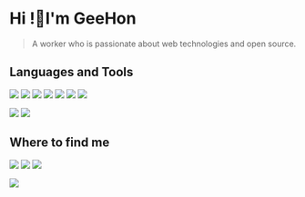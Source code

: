 # Hi !👋I'm GeeHon

> A worker who is passionate about web technologies and open source.

## Languages and Tools

![](https://img.shields.io/badge/-PHP-1572b6?style=flat-square&logo=PHP&labelColor=2e4da4eb&logoColor=eee) ![](https://img.shields.io/badge/-JavaScript-e5cd0c?style=flat-square&logo=JavaScript&labelColor=f7df1e&logoColor=000) ![](https://img.shields.io/badge/-Python-1572b6?style=flat-square&logo=Python&labelColor=2e4da4eb&logoColor=ffff00) ![](https://img.shields.io/badge/-CSS3-1572b6?style=flat-square&logo=CSS3&labelColor=1572b6) ![](https://img.shields.io/badge/-Sass-c76494?style=flat-square&logo=Sass&logoColor=fff) ![](https://img.shields.io/badge/-HTML5-e34f26?style=flat-square&logo=HTML5&logoColor=fff) ![](https://img.shields.io/badge/-Node.js-339933?style=flat-square&logo=Node.js&logoColor=fff) 

![](https://camo.githubusercontent.com/6f14f374c0d532a2ebd8272f6700c4640c104f5c/68747470733a2f2f696d672e736869656c64732e696f2f62616467652f2d5653436f64652d3030374143433f7374796c653d666c61742d737175617265266c6f676f3d56697375616c25323053747564696f253230436f6465266c6f676f436f6c6f723d666666) ![](https://img.shields.io/badge/-Docker-016cb6?style=flat-square&logo=Docker&logoColor=fff)

## Where to find me

[![](https://img.shields.io/badge/-@GeeHonL-1ca0f1?style=flat-square&labelColor=1ca0f1&logo=twitter&logoColor=white)](https://twitter.com/GeehonL) [![](https://img.shields.io/badge/-www.geehon.top-rde?style=flat-square&logo=Blogger&logoColor=fff)](https://www.geehon.top)  [![](https://img.shields.io/badge/-geehon.liao@gmail.com-911318?style=flat-square&logo=Mail.RU&logoColor=white&labelColor=c14438)](mailto:geehon.liao@gmail.com)

<a href="#">
<img align="left" src="https://github-readme-stats.vercel.app/api/top-langs/?username=geehon&layout=compact&theme=onelight&langs_count=10&hide=html,css">
</a>
